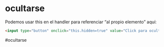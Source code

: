 # ocultarse

Podemos usar this en el handler para referenciar “al propio elemento” aquí:

````html
<input type="button" onclick="this.hidden=true" value="Click para ocultar">
````

#ocultarse
